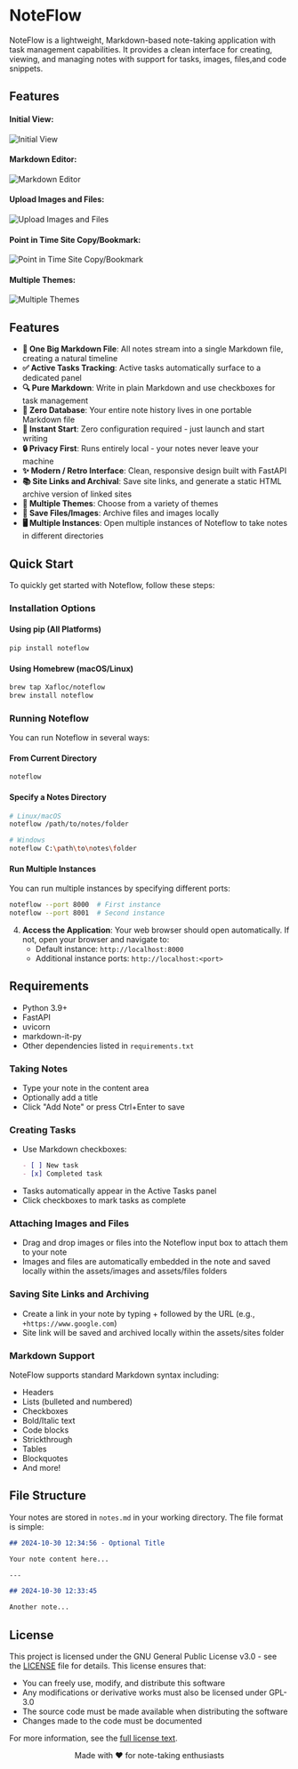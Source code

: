 # NoteFlow

NoteFlow is a lightweight, Markdown-based note-taking application with task management capabilities. It provides a clean interface for creating, viewing, and managing notes with support for tasks, images, files,and code snippets.

## Features
#### Initial View:
![Initial View](/screenshot_1.png)
#### Markdown Editor:
![Markdown Editor](/screenshot_2.png)
#### Upload Images and Files:
![Upload Images and Files](/screenshot_3.png)
#### Point in Time Site Copy/Bookmark:
![Point in Time Site Copy/Bookmark](/screenshot_4.png)
#### Multiple Themes:
![Multiple Themes](/screenshot_5.png)

## Features

- **📝 One Big Markdown File**: All notes stream into a single Markdown file, creating a natural timeline
- **✅ Active Tasks Tracking**: Active tasks automatically surface to a dedicated panel
- **🔍 Pure Markdown**: Write in plain Markdown and use checkboxes for task management
- **💾 Zero Database**: Your entire note history lives in one portable Markdown file
- **🚀 Instant Start**: Zero configuration required - just launch and start writing
- **🔒 Privacy First**: Runs entirely local - your notes never leave your machine
- **✨ Modern / Retro Interface**: Clean, responsive design built with FastAPI
- **📚 Site Links and Archival**: Save site links, and generate a static HTML archive version of linked sites
- **🎨 Multiple Themes**: Choose from a variety of themes
- **🔗 Save Files/Images**: Archive files and images locally
- **🖥️ Multiple Instances**: Open multiple instances of Noteflow to take notes in different directories

## Quick Start

To quickly get started with Noteflow, follow these steps:

### Installation Options

#### Using pip (All Platforms)
```bash
pip install noteflow
```

#### Using Homebrew (macOS/Linux)
```bash
brew tap Xafloc/noteflow
brew install noteflow
```

### Running Noteflow

You can run Noteflow in several ways:

#### From Current Directory
```bash
noteflow
```

#### Specify a Notes Directory
```bash
# Linux/macOS
noteflow /path/to/notes/folder

# Windows
noteflow C:\path\to\notes\folder
```

#### Run Multiple Instances
You can run multiple instances by specifying different ports:
```bash
noteflow --port 8000  # First instance
noteflow --port 8001  # Second instance
```

4. **Access the Application**: Your web browser should open automatically. If not, open your browser and navigate to:
   - Default instance: `http://localhost:8000`
   - Additional instance ports: `http://localhost:<port>`

## Requirements

- Python 3.9+
- FastAPI
- uvicorn
- markdown-it-py
- Other dependencies listed in `requirements.txt`

### Taking Notes

- Type your note in the content area
- Optionally add a title
- Click "Add Note" or press Ctrl+Enter to save

### Creating Tasks

- Use Markdown checkboxes:
  ```markdown
  - [ ] New task
  - [x] Completed task
  ```
- Tasks automatically appear in the Active Tasks panel
- Click checkboxes to mark tasks as complete

### Attaching Images and Files

- Drag and drop images or files into the Noteflow input box to attach them to your note
- Images and files are automatically embedded in the note and saved locally within the assets/images and assets/files folders

### Saving Site Links and Archiving

- Create a link in your note by typing + followed by the URL (e.g., `+https://www.google.com`)
- Site link will be saved and archived locally within the assets/sites folder

### Markdown Support

NoteFlow supports standard Markdown syntax including:
- Headers
- Lists (bulleted and numbered)
- Checkboxes
- Bold/Italic text
- Code blocks
- Strickthrough
- Tables
- Blockquotes
- And more!

## File Structure

Your notes are stored in `notes.md` in your working directory. The file format is simple:

```markdown
## 2024-10-30 12:34:56 - Optional Title

Your note content here...

---

## 2024-10-30 12:33:45

Another note...
```

## License

This project is licensed under the GNU General Public License v3.0 - see the [LICENSE](LICENSE) file for details. This license ensures that:

- You can freely use, modify, and distribute this software
- Any modifications or derivative works must also be licensed under GPL-3.0
- The source code must be made available when distributing the software
- Changes made to the code must be documented

For more information, see the [full license text](https://www.gnu.org/licenses/gpl-3.0.en.html).

<div align="center">
Made with ❤️ for note-taking enthusiasts
</div>
